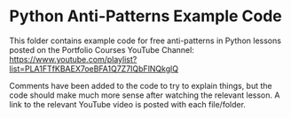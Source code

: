 # Python Anti-Patterns Example Code

This folder contains example code for free anti-patterns in Python lessons posted on the Portfolio Courses YouTube Channel: https://www.youtube.com/playlist?list=PLA1FTfKBAEX7oeBFA1Q7Z7IQbFlNQkglQ

Comments have been added to the code to try to explain things, but the code should make much more sense after watching the relevant lesson.  A link to the relevant YouTube video is posted with each file/folder.